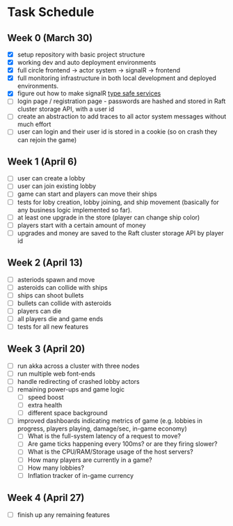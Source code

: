 # Task Schedule

## Week 0 (March 30)

- [x] setup repository with basic project structure
- [x] working dev and auto deployment environments
- [x] full circle frontend -> actor system -> signalR -> frontend
- [x] full monitoring infrastructure in both local development and deployed environments.
- [x] figure out how to make signalR [type safe services](https://kristoffer-strube.dk/post/typed-signalr-clients-making-type-safe-real-time-communication-in-dotnet/)
- [ ] login page / registration page - passwords are hashed and stored in Raft cluster storage API, with a user id
- [ ] create an abstraction to add traces to all actor system messages without much effort
- [ ] user can login and their user id is stored in a cookie (so on crash they can rejoin the game)

## Week 1 (April 6)

- [ ] user can create a lobby
- [ ] user can join existing lobby
- [ ] game can start and players can move their ships
- [ ] tests for loby creation, lobby joining, and ship movement (basically for any business logic implemented so far).
- [ ] at least one upgrade in the store (player can change ship color)
- [ ] players start with a certain amount of money
- [ ] upgrades and money are saved to the Raft cluster storage API by player id

## Week 2 (April 13)

- [ ] asteriods spawn and move
- [ ] asteroids can collide with ships
- [ ] ships can shoot bullets
- [ ] bullets can collide with asteroids
- [ ] players can die
- [ ] all players die and game ends
- [ ] tests for all new features

## Week 3 (April 20)

- [ ] run akka across a cluster with three nodes
- [ ] run multiple web font-ends
- [ ] handle redirecting of crashed lobby actors
- [ ] remaining power-ups and game logic
  - [ ] speed boost
  - [ ] extra health
  - [ ] different space background
- [ ] improved dashboards indicating metrics of game (e.g. lobbies in progress, players playing, damage/sec, in-game economy)
  - [ ] What is the full-system latency of a request to move?
  - [ ] Are game ticks happening every 100ms? or are they firing slower?
  - [ ] What is the CPU/RAM/Storage usage of the host servers?
  - [ ] How many players are currently in a game?
  - [ ] How many lobbies?
  - [ ] Inflation tracker of in-game currency

## Week 4 (April 27)

- [ ] finish up any remaining features
